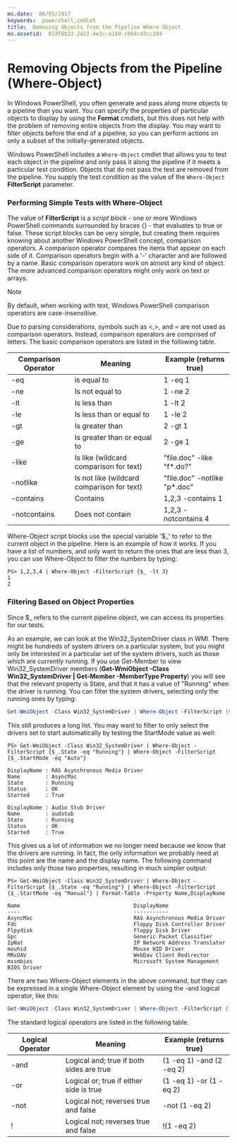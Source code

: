 ```yaml
---
ms.date:  06/05/2017
keywords:  powershell,cmdlet
title:  Removing Objects from the Pipeline Where Object
ms.assetid:  01df8b22-2d22-4e2c-a18d-c004cd3cc284
---
```

# Removing Objects from the Pipeline (Where-Object)

In Windows PowerShell, you often generate and pass along more objects to a pipeline than you want. You can specify the properties of particular objects to display by using the **Format** cmdlets, but this does not help with the problem of removing entire objects from the display. You may want to filter objects before the end of a pipeline, so you can perform actions on only a subset of the initially-generated objects.

Windows PowerShell includes a `Where-Object` cmdlet that allows you to test each object in the pipeline and only pass it along the pipeline if it meets a particular test condition. Objects that do not pass the test are removed from the pipeline. You supply the test condition as the value of the `Where-Object` **FilterScript** parameter.

### Performing Simple Tests with Where-Object

The value of **FilterScript** is a *script block* -  one or more Windows PowerShell commands surrounded by braces {} - that evaluates to true or false. These script blocks can be very simple, but creating them requires knowing about another Windows PowerShell concept, comparison operators. A comparison operator compares the items that appear on each side of it. Comparison operators begin with a '-' character and are followed by a name. Basic comparison operators work on almost any kind of object. The more advanced comparison operators might only work on text or arrays.

> [!NOTE]
> By default, when working with text, Windows PowerShell comparison operators are case-insensitive.

Due to parsing considerations, symbols such as <,>, and = are not used as comparison operators. Instead, comparison operators are comprised of letters. The basic comparison operators are listed in the following table.

|Comparison Operator|Meaning|Example (returns true)|
|-----------------------|-----------|--------------------------|
|-eq|is equal to|1 -eq 1|
|-ne|Is not equal to|1 -ne 2|
|-lt|Is less than|1 -lt 2|
|-le|Is less than or equal to|1 -le 2|
|-gt|Is greater than|2 -gt 1|
|-ge|Is greater than or equal to|2 -ge 1|
|-like|Is like (wildcard comparison for text)|"file.doc" -like "f\*.do?"|
|-notlike|Is not like (wildcard comparison for text)|"file.doc" -notlike "p\*.doc"|
|-contains|Contains|1,2,3 -contains 1|
|-notcontains|Does not contain|1,2,3 -notcontains 4|

Where-Object script blocks use the special variable '$_' to refer to the current object in the pipeline. Here is an example of how it works. If you have a list of numbers, and only want to return the ones that are less than 3, you can use Where-Object to filter the numbers by typing:

```
PS> 1,2,3,4 | Where-Object -FilterScript {$_ -lt 3}
1
2
```

### Filtering Based on Object Properties

Since $_ refers to the current pipeline object, we can access its properties for our tests.

As an example, we can look at the Win32_SystemDriver class in WMI. There might be hundreds of system drivers on a particular system, but you might only be interested in a particular set of the system drivers, such as those which are currently running. If you use Get-Member to view Win32_SystemDriver members (**Get-WmiObject -Class Win32_SystemDriver | Get-Member -MemberType Property**) you will see that the relevant property is State, and that it has a value of "Running" when the driver is running. You can filter the system drivers, selecting only the running ones by typing:

```powershell
Get-WmiObject -Class Win32_SystemDriver | Where-Object -FilterScript {$_.State -eq 'Running'}
```

This still produces a long list. You may want to filter to only select the drivers set to start automatically by testing the StartMode value as well:

```
PS> Get-WmiObject -Class Win32_SystemDriver | Where-Object -FilterScript {$_.State -eq "Running"} | Where-Object -FilterScript {$_.StartMode -eq "Auto"}

DisplayName : RAS Asynchronous Media Driver
Name        : AsyncMac
State       : Running
Status      : OK
Started     : True

DisplayName : Audio Stub Driver
Name        : audstub
State       : Running
Status      : OK
Started     : True
```

This gives us a lot of information we no longer need because we know that the drivers are running. In fact, the only information we probably need at this point are the name and the display name. The following command includes only those two properties, resulting in much simpler output:

```
PS> Get-WmiObject -Class Win32_SystemDriver | Where-Object -FilterScript {$_.State -eq "Running"} | Where-Object -FilterScript {$_.StartMode -eq "Manual"} | Format-Table -Property Name,DisplayName

Name                                    DisplayName
----                                    -----------
AsyncMac                                RAS Asynchronous Media Driver
Fdc                                     Floppy Disk Controller Driver
Flpydisk                                Floppy Disk Driver
Gpc                                     Generic Packet Classifier
IpNat                                   IP Network Address Translator
mouhid                                  Mouse HID Driver
MRxDAV                                  WebDav Client Redirector
mssmbios                                Microsoft System Management BIOS Driver
```

There are two Where-Object elements in the above command, but they can be expressed in a single Where-Object element by using the -and logical operator, like this:

```powershell
Get-WmiObject -Class Win32_SystemDriver | Where-Object -FilterScript { ($_.State -eq 'Running') -and ($_.StartMode -eq 'Manual') } | Format-Table -Property Name,DisplayName
```

The standard logical operators are listed in the following table.

|Logical Operator|Meaning|Example (returns true)|
|--------------------|-----------|--------------------------|
|-and|Logical and; true if both sides are true|(1 -eq 1) -and (2 -eq 2)|
|-or|Logical or; true if either side is true|(1 -eq 1) -or (1 -eq 2)|
|-not|Logical not; reverses true and false|-not (1 -eq 2)|
|\!|Logical not; reverses true and false|\!(1 -eq 2)|
